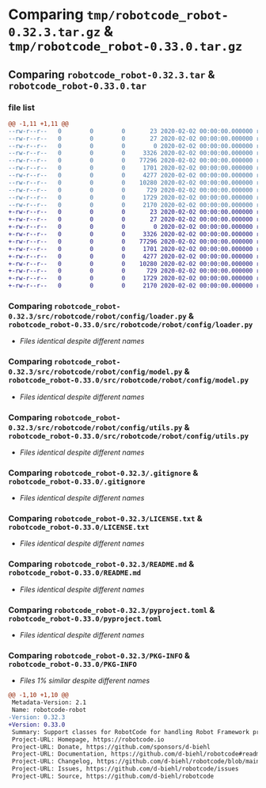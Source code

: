 # Comparing `tmp/robotcode_robot-0.32.3.tar.gz` & `tmp/robotcode_robot-0.33.0.tar.gz`

## Comparing `robotcode_robot-0.32.3.tar` & `robotcode_robot-0.33.0.tar`

### file list

```diff
@@ -1,11 +1,11 @@
--rw-r--r--   0        0        0       23 2020-02-02 00:00:00.000000 robotcode_robot-0.32.3/src/robotcode/robot/__version__.py
--rw-r--r--   0        0        0       27 2020-02-02 00:00:00.000000 robotcode_robot-0.32.3/src/robotcode/robot/py.typed
--rw-r--r--   0        0        0        0 2020-02-02 00:00:00.000000 robotcode_robot-0.32.3/src/robotcode/robot/config/__init__.py
--rw-r--r--   0        0        0     3326 2020-02-02 00:00:00.000000 robotcode_robot-0.32.3/src/robotcode/robot/config/loader.py
--rw-r--r--   0        0        0    77296 2020-02-02 00:00:00.000000 robotcode_robot-0.32.3/src/robotcode/robot/config/model.py
--rw-r--r--   0        0        0     1701 2020-02-02 00:00:00.000000 robotcode_robot-0.32.3/src/robotcode/robot/config/utils.py
--rw-r--r--   0        0        0     4277 2020-02-02 00:00:00.000000 robotcode_robot-0.32.3/.gitignore
--rw-r--r--   0        0        0    10280 2020-02-02 00:00:00.000000 robotcode_robot-0.32.3/LICENSE.txt
--rw-r--r--   0        0        0      729 2020-02-02 00:00:00.000000 robotcode_robot-0.32.3/README.md
--rw-r--r--   0        0        0     1729 2020-02-02 00:00:00.000000 robotcode_robot-0.32.3/pyproject.toml
--rw-r--r--   0        0        0     2170 2020-02-02 00:00:00.000000 robotcode_robot-0.32.3/PKG-INFO
+-rw-r--r--   0        0        0       23 2020-02-02 00:00:00.000000 robotcode_robot-0.33.0/src/robotcode/robot/__version__.py
+-rw-r--r--   0        0        0       27 2020-02-02 00:00:00.000000 robotcode_robot-0.33.0/src/robotcode/robot/py.typed
+-rw-r--r--   0        0        0        0 2020-02-02 00:00:00.000000 robotcode_robot-0.33.0/src/robotcode/robot/config/__init__.py
+-rw-r--r--   0        0        0     3326 2020-02-02 00:00:00.000000 robotcode_robot-0.33.0/src/robotcode/robot/config/loader.py
+-rw-r--r--   0        0        0    77296 2020-02-02 00:00:00.000000 robotcode_robot-0.33.0/src/robotcode/robot/config/model.py
+-rw-r--r--   0        0        0     1701 2020-02-02 00:00:00.000000 robotcode_robot-0.33.0/src/robotcode/robot/config/utils.py
+-rw-r--r--   0        0        0     4277 2020-02-02 00:00:00.000000 robotcode_robot-0.33.0/.gitignore
+-rw-r--r--   0        0        0    10280 2020-02-02 00:00:00.000000 robotcode_robot-0.33.0/LICENSE.txt
+-rw-r--r--   0        0        0      729 2020-02-02 00:00:00.000000 robotcode_robot-0.33.0/README.md
+-rw-r--r--   0        0        0     1729 2020-02-02 00:00:00.000000 robotcode_robot-0.33.0/pyproject.toml
+-rw-r--r--   0        0        0     2170 2020-02-02 00:00:00.000000 robotcode_robot-0.33.0/PKG-INFO
```

### Comparing `robotcode_robot-0.32.3/src/robotcode/robot/config/loader.py` & `robotcode_robot-0.33.0/src/robotcode/robot/config/loader.py`

 * *Files identical despite different names*

### Comparing `robotcode_robot-0.32.3/src/robotcode/robot/config/model.py` & `robotcode_robot-0.33.0/src/robotcode/robot/config/model.py`

 * *Files identical despite different names*

### Comparing `robotcode_robot-0.32.3/src/robotcode/robot/config/utils.py` & `robotcode_robot-0.33.0/src/robotcode/robot/config/utils.py`

 * *Files identical despite different names*

### Comparing `robotcode_robot-0.32.3/.gitignore` & `robotcode_robot-0.33.0/.gitignore`

 * *Files identical despite different names*

### Comparing `robotcode_robot-0.32.3/LICENSE.txt` & `robotcode_robot-0.33.0/LICENSE.txt`

 * *Files identical despite different names*

### Comparing `robotcode_robot-0.32.3/README.md` & `robotcode_robot-0.33.0/README.md`

 * *Files identical despite different names*

### Comparing `robotcode_robot-0.32.3/pyproject.toml` & `robotcode_robot-0.33.0/pyproject.toml`

 * *Files identical despite different names*

### Comparing `robotcode_robot-0.32.3/PKG-INFO` & `robotcode_robot-0.33.0/PKG-INFO`

 * *Files 1% similar despite different names*

```diff
@@ -1,10 +1,10 @@
 Metadata-Version: 2.1
 Name: robotcode-robot
-Version: 0.32.3
+Version: 0.33.0
 Summary: Support classes for RobotCode for handling Robot Framework projects.
 Project-URL: Homepage, https://robotcode.io
 Project-URL: Donate, https://github.com/sponsors/d-biehl
 Project-URL: Documentation, https://github.com/d-biehl/robotcode#readme
 Project-URL: Changelog, https://github.com/d-biehl/robotcode/blob/main/CHANGELOG.md
 Project-URL: Issues, https://github.com/d-biehl/robotcode/issues
 Project-URL: Source, https://github.com/d-biehl/robotcode
```

